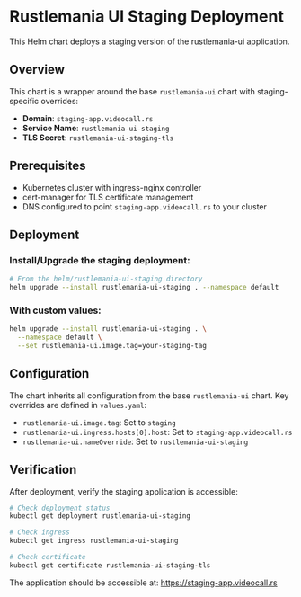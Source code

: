 # Rustlemania UI Staging Deployment

This Helm chart deploys a staging version of the rustlemania-ui application.

## Overview

This chart is a wrapper around the base `rustlemania-ui` chart with staging-specific overrides:

- **Domain**: `staging-app.videocall.rs`
- **Service Name**: `rustlemania-ui-staging`
- **TLS Secret**: `rustlemania-ui-staging-tls`

## Prerequisites

- Kubernetes cluster with ingress-nginx controller
- cert-manager for TLS certificate management
- DNS configured to point `staging-app.videocall.rs` to your cluster

## Deployment

### Install/Upgrade the staging deployment:

```bash
# From the helm/rustlemania-ui-staging directory
helm upgrade --install rustlemania-ui-staging . --namespace default
```

### With custom values:

```bash
helm upgrade --install rustlemania-ui-staging . \
  --namespace default \
  --set rustlemania-ui.image.tag=your-staging-tag
```

## Configuration

The chart inherits all configuration from the base `rustlemania-ui` chart. Key overrides are defined in `values.yaml`:

- `rustlemania-ui.image.tag`: Set to `staging`
- `rustlemania-ui.ingress.hosts[0].host`: Set to `staging-app.videocall.rs`
- `rustlemania-ui.nameOverride`: Set to `rustlemania-ui-staging`

## Verification

After deployment, verify the staging application is accessible:

```bash
# Check deployment status
kubectl get deployment rustlemania-ui-staging

# Check ingress
kubectl get ingress rustlemania-ui-staging

# Check certificate
kubectl get certificate rustlemania-ui-staging-tls
```

The application should be accessible at: https://staging-app.videocall.rs 
